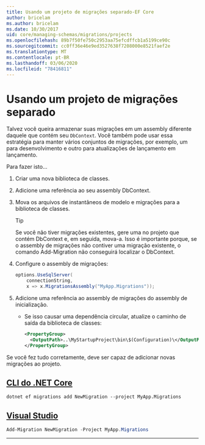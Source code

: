 ```yaml
---
title: Usando um projeto de migrações separado-EF Core
author: bricelam
ms.author: bricelam
ms.date: 10/30/2017
uid: core/managing-schemas/migrations/projects
ms.openlocfilehash: 89b7f50fe750c2953aa75efcdffcb1a5199ce90c
ms.sourcegitcommit: cc0ff36e46e9ed3527638f7208000e8521faef2e
ms.translationtype: MT
ms.contentlocale: pt-BR
ms.lasthandoff: 03/06/2020
ms.locfileid: "78416811"
---
```

# <a name="using-a-separate-migrations-project"></a>Usando um projeto de migrações separado

Talvez você queira armazenar suas migrações em um assembly diferente daquele que contém seu `DbContext`. Você também pode usar essa estratégia para manter vários conjuntos de migrações, por exemplo, um para desenvolvimento e outro para atualizações de lançamento em lançamento.

Para fazer isto...

1. Criar uma nova biblioteca de classes.

2. Adicione uma referência ao seu assembly DbContext.

3. Mova os arquivos de instantâneos de modelo e migrações para a biblioteca de classes.
   > [!TIP]
   > Se você não tiver migrações existentes, gere uma no projeto que contém DbContext e, em seguida, mova-a.
   > Isso é importante porque, se o assembly de migrações não contiver uma migração existente, o comando Add-Migration não conseguirá localizar o DbContext.

4. Configure o assembly de migrações:

   ``` csharp
   options.UseSqlServer(
       connectionString,
       x => x.MigrationsAssembly("MyApp.Migrations"));
   ```

5. Adicione uma referência ao assembly de migrações do assembly de inicialização.
   * Se isso causar uma dependência circular, atualize o caminho de saída da biblioteca de classes:

     ``` xml
     <PropertyGroup>
       <OutputPath>..\MyStartupProject\bin\$(Configuration)\</OutputPath>
     </PropertyGroup>
     ```

Se você fez tudo corretamente, deve ser capaz de adicionar novas migrações ao projeto.

## <a name="net-core-cli"></a>[CLI do .NET Core](#tab/dotnet-core-cli)

```dotnetcli
dotnet ef migrations add NewMigration --project MyApp.Migrations
```

## <a name="visual-studio"></a>[Visual Studio](#tab/vs)

``` powershell
Add-Migration NewMigration -Project MyApp.Migrations
```

***
